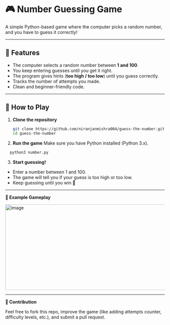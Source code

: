 # 🎮 Number Guessing Game

A simple Python-based game where the computer picks a random number, and you have to guess it correctly!

---

## 📌 Features
- The computer selects a random number between **1 and 100**.  
- You keep entering guesses until you get it right.  
- The program gives hints (**too high / too low**) until you guess correctly.  
- Tracks the number of attempts you made.  
- Clean and beginner-friendly code.  

---

## 🚀 How to Play

1. **Clone the repository**
   ```bash
   git clone https://github.com/niranjanmishra004/guess-the-number.git
   cd guess-the-number

2. **Run the game**
Make sure you have Python installed (Python 3.x).
```bash
  python3 number.py
```


3.  **Start guessing!**

   - Enter a number between 1 and 100.
   - The game will tell you if your guess is too high or too low.
   - Keep guessing until you win 🎉

---

**📝 Example Gameplay**
<p>
<img width="552" height="270" alt="image" src="https://github.com/user-attachments/assets/abd632ca-4a25-4c51-9abc-fe88cd1fc35f" />
</p>

---

**🤝 Contribution**

Feel free to fork this repo, improve the game (like adding attempts counter, difficulty levels, etc.), and submit a pull request.



